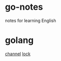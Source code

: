 # go-notes
notes for learning English

# golang
[channel](./channel/channel.md)
[lock](./lock/lock.md)